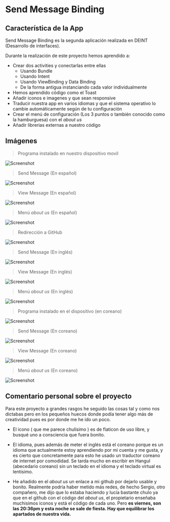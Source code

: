 # Send Message Binding

## Característica de la App

Send Message Binding es la segunda aplicación realizada en DEINT (Desarrollo de interfaces).

Durante la realización de este proyecto hemos aprendido a:
* Crear dos activities y conectarlas entre ellas
    * Usando Bundle
    * Usando Intent
    * Usando ViewBinding y Data Binding
    * De la forma antigua instanciando cada valor individualmente
* Hemos aprendido código como el Toast
* Añadir iconos e imagenes y que sean responsive
* Traducir nuestra app en varios idiomas y que el sistema operativo lo cambie automáticamente según de tu configuración
* Crear el menú de configuración (Los 3 puntos o también conocido como la hamburguesa) con el *about us*
* Añadir librerias externas a nuestro código

## Imágenes
> Programa instalado en nuestro dispositivo movil
 
![Screenshot](https://lh3.googleusercontent.com/r4tdPNkp8O4rIiWcnaU2SObYtlep3ijKY6YYiNzz_PeY2YYlD7ea-U7SsRNuNCrDbDMd34j2wkdb3yuNUTdataPZpaETc-uo_BO006wR6h57Th2RWtMsOKCmfIh54LaBiM_lpqnZI8_y7vFhOpfmfxvjKtIclGl2-6YwR3TJ15PU2ZP8spSix3x5c4SF796JJ0fx4ra4kGKbLGVL0IWBiWl99fEHkVnx0lJL-LLW7NndMPP7oMxU6dI5bbnzhZqCIPiAqzt3x93MuOus_VnT_PBuDOs9lL6G1Js1PU_0thcUEPwrwvr-Z5hP5wEdZSNuhbg6S5OzqTdIeSyeZbXBnfScRv7nIx4vmAOFMsGOetWFPq_xMlyD2VpbulW1e91Exd_quV5A5qbZU9dg3nsf8qoPDhM1MolAt-Kj6dw_vuiOtXrEHz92ZjHxusjtoJ3zdCW0tYO28qr5kH46_FMhEJzKec49BMu18vZICKEosZrbId20BILRW7JnfHAN5-s5Ja8QP9KH7pQG1NJjbXi4zGTkJ3XRaEFr1Jw66Up4fI-DSwt0U0E_3KibOKutFi7EKViHO6cHjrN78KKGm6t9V8Ja-P9PGCLF1j9gDyzE9jWbsbJSMbKWsrxeiWQWEf5PGSEYOAqn5-c2j8uw8ukqRIe5UVFZ-d0e2dwicnKFrSThuXaXptzHSYJiB9T2EQvd0eUUzpurrTzLqjkEnZox_kObDReQIKVBlj9PZFuMmFVhpF0ymv9rq4iYewfJqlfk-wey6jjB_b7tHJyLwIm5xHO1NZcZh2rOraBji5jUIpHK6gS3QWC3FQsuZ5Aaa6JrD3LqsaA0qroYqDaj-yqjBVIr_pgxGg4nCHXmWkrjkxUQP9o1kXq75vUEBmOneByvBcnlXGyejrnEbR2JqZlLf4KCZmkxMAYigUluQ2nOMml0mjB19ODY9IGTt1BKe5uM6wwzBrp-UeTO-jdOSReEsi9kL5gBBH3tokQ2Gdg3sqF5UDJswjZjoInFvt0QbbIvxH7f9RHT-8i7AEpmvZFYLx7nnk3XvV-16TK1-tYhQp7YFHCu5-JKCsAR1qc=w416-h898-no?authuser=2)


> Send Message (En español)
 
 
![Screenshot](https://lh3.googleusercontent.com/m8ZkGjKFfPdbZeqhUI9aqCYuHQzmzL3VsnfpfmZxFkyOXRSKdR_wHKaqNRFuCoY49Jseejq3ujmSQuMm_tvvBEnM4EGWnvmXKtdPHQLrnJWX8wEjzYjDIR81v1brFpGYd3uHf6j4buEgOWgxzbqW1prReT2Oy4ISjXOhmp-geT-gP_YtkSGXxM_IxHjIRGOmpqlc_h4NVpezS9LtbCnQohF_LEX9jZtaNo3CnA6Nq86AdkSobM2D6iq16KaAQXYI3axAmF4IuU76Uvm2MUrbvbMOFKNnTxIhjBM1HP-xRpwsneTOzW_K5fPRDjl6CIc7Wr8YU36n3lG8x99ykSyQT5wU4gkqiJ4XnuGmOEkJuPsiTnVv_p4ZXG5_cxvSBmon0GZ_046CabtrtWRSolpdVTGw1w4osoyqiVD3nDaeBgW-Gso-Q4IFtK9O78Rc41-LaZRUxweQxbDGVaiWNbhXYPejZbP2ATEXxXF7sg27A85cN2U7QoynT4yWcTkY3sM4xgBJ_1af96UnKUw82MNZOk4wOxv92RwgqJ2FNFejZre14ABWInQG5M0LFvyah50ioNdJknEEfXyU5oUS40blinh_UMcC8XX-iffuOxFgzwbxhQuzTUo8rctmkeeNccVI9EGfQZWLej6iUDSFdFOb73AAw5ymebx5STq5hQ7hCCzUXTHwCUlkzUwupXBJjhPPfTxTRrxNkOfWXIIydKU5bD155PjO_BRqq5wwDdFKdqMtFGCNzfGbKKs6-T0X5sNnFZnu81N2dew_MjQxeNIF5pzbI0piExgghU73XBLYd8IMZDYGQo-4FHvQ6bwwqPIOaUvS-InPe71hLaOvPVKz5Xp55Izo3cB0eywrqhoMqgSPOCngTdtgLVNMQSV9Tzgy48QGPjiuqSYlneTsSFfkBLNZ1oUs0oAERHsvP6gQ7lJAT8S91gOq7gYwOBoAh6xiNay67NKn9nKOq3yGqcTyjIe4ZiRZvmjiBUAu7ivZaqf6OpYQ0sAr5uIa_g5lRxCxa51EgJEiBbr3Pp7DmVL-oYmBt9nqP0bn0k28XlRnx1VN9rVfh8YyJOoymOA=w416-h898-no?authuser=2)


> View Message (En español)


![Screenshot](https://lh3.googleusercontent.com/8t4FeGtelyjDINGeL4K1ME23ELmAtJ93vXacUd-8OU_g5NHC--bwZRgl2DwSjMdrF12YPZ0P-0tALftlV01SV3NClM14w_M58-iJShGoXbcUTcHeSlpTiotTUUiNCvPopvxf9W4P3tEOuKFssbglu7EK1IQCtPx1oAYBXSyEawfZI-Tiv72a4P-8AZJ81-NhV-UvYTexuZHnGelyn7XvovCxxVVby6_rcp-Zcced8VkPEW8k16Z6paloEZ0Ed_QWs1xWuYRAWsfz8DbSpegiXKBw-YBe5DgY0-TZBM-M9Tuko0nExQM06WWMvCD5Xsvum5uQyRc5Vu-9KnjQwm93_RnGhEYM5KLPYbdk6Ov757uWHvOlLGZiYw13sGhQU6DSyQn_aPwVYpvZKdzmXlVFarxvVLZXp4p2bSK-Av8KRmnRrvwyezBrmx3Yt0HBzRXg6DCB73UBLEZsqovTHBlZu5n83T1K-CHxIq_IuoqZNxtKf3pxx-RW0sYI-gRelcYEvn9-uo_zjwxAKazwq3f6QAiodmZg6VdKTieMY16LzvLGhNJLHBhsMhtyof5t9-apnhH1YTqVY-frT9GCbtZUr3ZSaJ6JmVKqsLbMhhC9hGdbLgHRtMG6TVneq60rBPkOfJKpoaIRliJEmukw9QhQ8rRO9IFwxatHn4FBfGMxWktb97vfaFWs-wt-z7_7_0EU1paqPVBND1Uv92iwRq5l93ogQFUj7YBLCMycfLwQQH6p4YlElAgUlY7SayOatYIekU1VAdyO45vEUMjVF3B1iqdw3wUA7keyaKONIm9oCtZPQqaj9m1yIpxHJe3Eizre7PKsnhQdbeFQ2zPn9RlHprlkqKxsX2SskM0ffDL8VUfFMwLX0CDE8CsamaOQvE9u_ntfkHduOLA5x1iKENMyiM2GS0gNEBN5dKQtlHJMHPJIHN-KKmYzkCjui5jq4q4PFJGkMQ2-qLR0apx7t928G7uvBYsh-wkRrQgq-dHSF-AGwPBi-etbelEIXgu1k2rZsy0pj1guhsoxpVl0oJkSzvJq9SctRoyk9iiI3PH_YUNegIEufk8903_NfPo=w416-h898-no?authuser=2)


> Menú *about us* (En español)


![Screenshot](https://lh3.googleusercontent.com/aYUQdZ6Y-gEqX2kfQyvGpdMWPKQPQWt_ptABijWV1leDAQuh-1ernZc-CH3XufvjfmnwFA63g1uydbqqRZLuzh-9sFsq2yBc_29lRcL0dU5Di-U6zlmNJ8elMDLJifGpMdMgKWNJydZtvxNfHj__LTQC8j6GMc5WSMrZDCDGIh8U9vH1AzNydSeHrA0-MSdH2wjAb_5QA-uI6WHcAHepZeb7m0qL4sj5kjPg_-WAva-bCqCHeM_ldRkWZzmmKoKcPFmALZCl1N10eYomVPzCdsYl12Gq4ISpfMTadSTlq-0tO0xkKBer0kC4Yu7NJ7nCOvV4wVyHifWYgUSpZdcWg2atvjChfUGXg7h_0Q9dk9_nWt-FsH8Ohr9xSkzQ6AL-KFLzN5VVwRKFWQDFH4WLey2zS58hO3KWPdeqUIxgZ-lzJYd2RuFM6YecbSx90JEMGbCnVIfN34g0MWvFdq0bQhuOHubX2kSdrIEyTW9Pp4n91NRTJaEfln-hQVoCffTrkWs1QMtkaEEo1V89PHYkCSxzP_LlCnBIFrEc12NCp7qyTytnEBvyW2f-uPu2FjNtz6Yk_rOMw19EqMjNdg1rZ2qhNy6FiFsNGYcT4Km6D0pIpsl3uI6WEF3KD9JdEkUo4xnHIolNsusILIYiT_p3RkQaOE4Z6JzCJZ_WzR5yEoGT36fTnSvUFoNP5t0Jhx--VD_P7P15uWqqyGSKtH1LT0jenx83idMWCvD54FLpzVSDmxvXgIdt4HgAmdEnaRBLPj-1_0EO2fuzPtm5lFUnN5aXnXeb5xw-NoPcCHy86lNF_MgBr6pX2a8ByOfdrbvUvt0A39EKEAYALTOReZEHs_ad60Jl-BKGfxW5I8IwD1p9LcTPwPnk0pPAUsmyNdydyUrs5npdu5W6sDVKsS4lbg64iCzcSF3JnBPKihq_r8PbKxf2YNJp2tU1SB781WA3IY5udIngfgRMziW1uprOl6oaELdJDDPMaZL_4cYlZHmOB8ax7et_tB0VZDugoqTUQDpDTqNslGBeH5V2sGJhLG8lqTB22eYBWUpYhm27hDAzeh77nJR8QU1vrD8=w416-h898-no?authuser=2)


> Redirección a GitHub


![Screenshot](https://lh3.googleusercontent.com/zYjPoavVOmmO7FyhfvMueNkGl4_6gksz90LsKn2ACaZMCyXuLyDhWlQqLmFmO0eesgDkSOsbr9v7zaMJnCo_bdGn7zArn1J_vGFt-mWqPuNACHoroXqupQ5IQq5SELAHtvvl6yKfha3FE1-uWrMJ5ucwJYy7q_Ho_xIYT9YvzbMlkCsJuK9RgJCkGHK7Ec2c6DUhwRB9i_qNDWmFCK5ikvpB52WotOerPSoICwy-V5BH5Ty87a-WwHY7Uu7tPkIbo-y0WeL0hosTlvcFpOtlJQ_6tzvtcQkfYCLm37H_3HYntY5tgRfqLciipcinYAEkWLjipO1YeHM6quXX3cKN1fVRFaqXEA79gRlQLi1aQWQZQD2jiiDjlnOjO0M-mx_0qRUaZL8YWsI7p9li3s73tF3pI6q-S8UW570Po-l0xfCWG-0ddb4BdzPq6_339iLXpfmxQM-_aazrZP1rGBcWQaygd-eua7cGW9KL-TdNbNTXBg1VRCSkjMBg6BWb5y3Wo4tV5sZDSCTMRLMbs8dE0nJrTFTEwrhmP_t_HJ5SNVC4qfxkvXr9u9XFwG3fXrChVb4MwaHOPF2UjZl-si8I0SPB4Vfn-D9mkqM932nk9IMQBX74TNzhgf56xPtOkBKuC1CT35EvhreB4Le-OVMkzGC9RDZ0F1CtKByFn3d5FUgO7vx5Bko19UhZSL_Sl-Oq-z52hMHyqLOkbjuU9BCAugzM8K7yrmmOdhThKJG60Rc_AHbCF54OoHJdhdHLmfHpTKWE6k3AUI78lP6qB5tL-ttpxcpLwmAU5Bl4pLZuB-8E1W3GlOSaxbEAOFuUW8dAfiV0bC3AeMzLX33pDJBTWB1dUsiC0J1NezbYqqQB8Uym1p8Yn5Sp5gMg6yfJLvdDgBCHicfnOWthGqM0bFNPujS8batlZ6yDNQ1KeyTXQBF63FQyl1un_K8_K7TbF5RUw8MEN2uC3PswiLIe79I0JzRUVm5vFyolD78WrMltnBgw4tDn-SVKXF34tAfl94GTfMixZq2YnHnAjApSQdUnijihIaUMBTkrgIkY0cf8VZya8A3EpEh474F4WdM=w416-h898-no?authuser=2)


> Send Message (En inglés)


![Screenshot](https://lh3.googleusercontent.com/baCztr95EeZPgUcOLYNJT7uZsKCo-PVDJejrckYud-48I2Wz5G-LPPnNMkBn65UXc8nQEMlE7VuxwEl8ZurTDFnF0B3w_yH4id3m0kTzOTY1COQHVAgt43W6vGcjatQw56_oOUvYg0pv9F7mVeYLhO88z48HTVATWZSKbhhe7lMRBX6s1hHr02VyC1l6euO6UksCpnEj7pHIsmo51tWG7PPpaVKF9ugAMuzE6MTV9Yore_L1xu40ocnl4mwnTkTac0sBil2oFSLfTPtHaMk2IH3i1KDQQ_u7N4O87LYz-cJCJQQiLuaIYwcrv0Xy8lAtyH-oxf26OOBITjWJ5jiqGOCKYdxCARYuZr8ZEem_fn0iUk90QmdrXAXDwRD4HyjelIHDrDgn8Ebg2Mv7tA8HCPQkILAFwHzrJvyCqbFOnaI8--p9CFdPITM4uZZzmn35_a9Ma5fTvYeaircTJlmvgnOHHIrwzWqaf3qHlOJ8OLOtaHRILiQBTliBVTOLplI-nzYWynDxkCKQ9J7QYgnh6oB1EpQBKQkQCavAn-xosNXOk8rSvoJZnzlf3iqiueL6C6VtPKLZOcPwLTe-K6gYRUAMvtmH0VrHvic2fdyzI2_N_9ZqeaycrzxQxU5ljhuZqL7M4FRU-8gTs1Eur_8IYZFLORO-lpFmt-SSCIiervIEfpySyqgV35xKl4t0D7GslCH6ETu-dvRPKQhJG7EPaDVBodj5kH7DQ9IDhzU__c97jZPa_VQl2_Jpqdcuu3Wn4qet2jLlQdLzrU8Bvwp1tb_mHQwbhyYdqvi3yvvMKSJZw3xR_wZjXBCPq2-izBrtZQEgNQRBeGtiz93xXVZEzGD5fJH0TyJEGwO_Si5x1wGQjiamG9DQ-jpm1kJMrzpkdidt-2hOd6_lFvWktddbX8g3aL0OQx9UZdSzZAqtO2WoVfXqmtk0xf2bSffIIwG-yBeBbp-tJWkqNRfhmTqSLwusDnWyNPVZhcLTq7X-_VFXYOx68pEfLhHCc1QFkBuPeZSdBbJBj1vWOnZPmf8a0rE7HrQ0U6oOwsu74ThnHRsuyQ93kIyX0CDvfyU=w416-h898-no?authuser=2)


> View Message (En inglés)


![Screenshot](https://lh3.googleusercontent.com/eRGh_lKXOLDBW2QDBlrjkgzcN0aZktHIKIyh29Z9kZIQgEnOxrRKIw4n-8qQHieE1rNg8n1wK9hXfDb_DZ_g4ODa5amkcnxz11kBx23GzgANxTkopqqH64jWe0-kCPZihVMsRIy1CxKXWjPWyT6c1kddWKXwjtof5MOhjwVq212saemIu-JklbLJ8Qi4tmAoU-PPBZHPdF4taPej0FBRhs1M6qGm_8ARKxhj2RUYxljtghUYlne5_kSC0sjpR_bHLmmaNeplZ2T9t7v0WrRqcA_fG2XNS6srub6boa67JuIKV-PTeeBn3Ux3pzCbOjZce9TnNn6Bz84bblBMUkqrAYRkHqp8dSED4f_3nFuaUorZ6jQxgPevRS2sQ_1IJUsYhorl81aq0BdFpq9rmLcvr02xglx8c85vqSqMu_UTSFr0thSYnKf1MOubN64HPA2iLRLcC2Kp5PFR7qCMuPU2AXFo3TBus1IuOM4VH_eEatePSEsPmrjrFN_tXsPAozb2KV-grA1I5Fh8NH-9Upx-IVH_e5McpeSGaN9VZKiq_qYfACLB2DXS10ELWSJe8Zy-JBINiY58uXFWCsoQa2J7V0e9yxCPQJ0NE9OPd2b6D29kIozo1aL8rTrHFBwWqEcgzbGAVKxx-rKM5ROuXZgBai5mYOyKVqovp4S54WYiWtMLU4b5ZAgp7_QuEgp5igIlkCTg6UBpcpXvbo_UawreW0xM2mKmwBt6sGMANNiQW3PVJtZz5p0JO5pRtn08ir2f--WazXFL1GwH8qj9ba3_62Bh3Nn13JSh8GR7mQnH0eZv_Mgf_WGB6JXGV-eG8uOhO01I9DZVqojwXqPCZilX7Lrf1on-qD7IEjZG8NCj7_8Q-cFmPtfuWkIJ9SsvYMpdL_dDEgrRIFi-rJRRTUskmTDuQrKDjM5akFzcaJEOlXLeJMWyetbwjNG1K6Zy4lw9gdQpf84gTZoO1PPCNpSu5lazaPMiCZGkQqL42nGykysEAVrdjLT7uqWdRf9F3-yq7gJQmbCloVgnuvOSKRf0CQy4OiP-ZoiuRc92FElEPC_SXTOn7bWZcKJ1xNE=w416-h898-no?authuser=2)


> Menú *about us* (En inglés)


![Screenshot](https://lh3.googleusercontent.com/tJMecE8lxAhiNGMcuoUSwBPVCvwjmTb-z7Qgih75PRpBMs0tEqaENuqE9JBJXFJGWFVuC8y91GT0XPr4XthTL6eDXcq-G8qL8d84W6Dz4KA1vvmTvY1rMz9HdW7qopTCe7ipyKllLjoZqAUHki-MzDvW4RVWyHbcOfzMuIgLbuUwd6CK4bUYkzx8DjUqbLtrL36rNtjZrXkRMUTBtiE4CgyVyyZ59XjwDVzA5FEWUmvpHkkXDBfWS4Cq5ZwYyahy41Lf0dsQTGsrDB7s_lWEw0lvhz4eDmFmTy8OVwWrk5ropsET-jXv9jL7iU91X4eM2W82IeONISAjtKeQvBqOM1X10Aca_vGXvq8XpGCDX-DU75CCFeqBDul7ZkcHnDPSgRjVTerTFAdtl5ZbWFVD_oKGvKcL0rDuAUYFPr8U4D3PFmH3e3zz1Se7Fz6yWlh6wsH-ITPLNqr0JZm2OLiMOnGkbtN8iN6wQyDWZ3KD2breZdzM5hjBzL7a-aIatieoBcvDdmKtmuGfbeKstqvY9Ewu5KTGfaahD81rCi3obaUZDP0QwhSpWHH1U7h9mmYZ6qPqnhX_wBng3yjS3WZek747wnqvjp889T0wp4foKVZozlkiCmQRAWYUIE9FSgbndGvbkblSVHlHcowdFLPRDqrO8GMqDC9QF9owelhC2TG_HrVypxl5ratN95vgKb84WhWeqDkmBflVG2JryU6urkvwbys-yGIXS4OWkpTQ_nLr5qoCL01Q7ZUxCuQqhkGaokWIm06JV_V_fISr6YigSKiHVXlJl4VbfV0aLFu0Kq-RYmemgYFiHAdkWCfCrWw_Saz8BRLqdbm-hWWvQoG8FI7COJ4DR26axOsogNt_k_sL0pScwfL0E0TugmJLmZBn7j1ahYpTIMVzzsH5hXcrfIVfC4Ogj9BeD_6cFt2RBI8H1qt3VesuddTI0ZQrO6eh5A46sdnImZmI5NkEdPlJXyeaqTZEeqeLiFY_oMpUmBmDPdQiAZGxw2nnSl19KeqMHh1hNcEOnZwzqMG0quuAxxWh5ncaeuUDXdIi9E85iIfbeR-aza4aYwmQ0jQ=w416-h898-no?authuser=2)


> Programa instalado en el dispositivo (en coreano)


![Screenshot](https://lh3.googleusercontent.com/Hy_7-2YiOnYKh8a2xKOb5lUTDAwYf9t5cBUPm_fnE4FnQfDNxsz2wi4IzvxTm_-mmqeMJhG-NvVLcPZx7jznnFmDbcLhnXaEk_asWWBT4GJ9YZDXf49xDviQKd3xGJQbHta9-Ze1W-JlanwfnSEMH_bHlnwYAjjyBfWYs58uGyR3qQ7-uAKrEhYeJccBIR3UbzmOQ8v5U0GZORTfvjj1R0sBOoz1d5dHuiLQijVCZg8r0nb2BuMGX4LhM-vW9T4um4CVSrmm6xDAckKpL2MsC1Ntd9htLhoy36bP6fxgfpBZjNJAVRLrduybxLcCc4DtN4Fbu16av6M2kczUwLfaEPYr3PZ_zqcyvK0AQk2_rQrF8pt9Wy2J2ssL8dCTzHrizX4OUHYvvCXtRjHTmZfIo3-b0Cl6gaVhBVN1SEYsJQx-H3RbJLIDdPbu9Ks6xFmZejw36SjCI5DT7CwlOdMnymGHaW1ESML5VYBtkpIicfg1jwR_1-K0J_juYi_nLFG-AQ5iRkCT158S0CuZtoAbyIzgoITzgP7YaVVO0oRnmgAio_l4MX__uj2nQem8zRhS-a5bFcGBohCUedCv3yl03Buz5kItML2YlPFhwVwyiQtAtdZxksWHDyUHJsHWLsME_RFAhvaGjKlRVsl8yLRzCB3xDaAZwi8rHlv_ruiozZrRjFynqJPlAaA3g-4ZLdOmDIYtDu3LF6VbXXbscutezI66PxNEBTwq8SMey5smZ-20kVsYK1f8yyy8J0trj5gYUHVPS6WKr__qknoFUBC6EJxdhm8aGN0-kP0UeqH6lwPWKybP5xTjaMOPhDa2eRxzbIp1qGBi3STx2ch_im3ADOX290bRIzRw6zZj9C2bGMp0pUufr3XsQq_ju4KDxaoeZN-7J5wyTSVNYOBgFjpE_VJp9it8erZtYYyi-KFyLoeOFDrcezzbIpVnxu4K0w0pn2wVDMql_3zSl9TM8ITaUzn1-KG3vBBIdsRMM2hLaS3IPrCz2OUlTKpHBn_rJeiZszBeVFzch_iBL1n2GTbuBaybCrYt8nrr9YG--R8lquwmLKHrZCZK3K3r_Ys=w416-h898-no?authuser=2)


> Send Message (En coreano)


![Screenshot](https://lh3.googleusercontent.com/Zm3o3YEqWup3zRzR3GVnnaUE_cGtg-f7ZM3OowoPeu9ZqKl3vmagYLLgLyyunpgcBGCl_dY5Gq5t009amKINcri207suUJZIFGv7sVH2wJYuFllbNuwyQu8nlIb3rDfLtFnbPA0xHdaseSMNNUSu_NYbnabxjWMDciihtbT7Aks6B72zqH0suipzJqZ9j8Td9lePEPRwp_iQFdfjeB9hnijrEmjKRf7zmWNVaUKXuJ525foFi3wEFxyoex3fgWzNgAs5QOhRS3zYIDIbchqeHBv6dIeamIl77AtL0pBh8kKVRK6NLiIa3TEsSF5j4gyE2s9qex-j5MBK7HtawwsFFnXVvJcpOJUgQkZNHrPDsLgPhbiPCKf8lqmecfSxL8RA_7fISvsUmQyks4waPHlucod7WP8QHjZFFcX2kFYtNoRtSlYOuDdSXCSx4ws7tYuZLUWKy-K-FK8PsZ5ECo3S1mUYuOSpNadq6GZiu1u3BbUwXLQAIjtFEI5eVr3YdlN3GTrMrCroS9l5lITN-btSKqI9tyw74etFv1P4SwG8egImQF8L7AKYyflqQ3QJp_rxnMqX7xyWGpvKVnZ0bV1Gf_xmHBzP1fj9xa5355U_-vb71Ab5ckGSSiErZSHZLiKSpqMFyFVvU6-8g99IfVbfscjnLTn3zg7bbxOMkYB4_kQNVLno_quYXvYjzsUFbBeQ-k9Qfe-5U6KDL3uxWNMPGhIDDqhUVOnclvACCVgWzP4AJCarbNTL_1x1AqURW0Vjj86gPrFLFID0fc3qbtlKTkldW3ZS-W7U6yrQt5uFUwyPA-noC1DT1blJrBjhF1cUhIKOPxnEJQ3HEe4t-TJJv8_XLn-VEH8xuNgC6b4vLVBqPFvEYp2okNCXlM6jdf8VkIRQzCSpUYDvwZXtQSoDrwhvdODO-J6vJ6-mIOayLbGPwE-bh6GOUU2iRILaMs-y_eSLaJEz57MgDDQC0z18gR_XsrR2cuBerCbpr3tS995LXJu9GqJOEl5qfQkkCLDZ7DtyLqj6Q01yHKf62jUaEbr0ovXO1qCZQs3hU73xGPLa2gA09VDVaiAiDqw=w416-h898-no?authuser=2)


> View Message (En coreano)


![Screenshot](https://lh3.googleusercontent.com/7KzhUHQs8uYBXmuEjjIP_MgvvWrk3vQzOiTvdhnFnswB0nhRTs3blX9rGifv86LsfSReSJoLka98DNMDEsvnUnwZ70ErzJYDez-QVUWC44gUGzeLIJVOfo1PoXDpU0YV-SxprJANppP9bG6F7d4NYvBDlo8ar6QZJQFbr0ny8g08YMAedTSKLp7gzkY-WLT4NwvF5-ZrH-E-Ykav9xh3gCjAaeWW8tXG2fGC7Czm1nTEVvy4nSygB6xKfJVP8eBzm1c-oQEVlgWPf_UZakNjFCYfJy5bTcg8bXcLK1bMcSDd_bdUIn27iq5e6cEju_TAOexTq7jRCrTFvNDVPVYT9M85YRq9XsK_C7OQB4a7TBYgBXBbbVAfRvwkcr77lIj7Mb6vx29RcSu879cyGpCzF45_I9bXcGOKtTZg_-YRDJ8xNCYkaTUDTGuD84R3ikUq4Ws3qLmO2a70Rp4m9ALhx2thw7hoCgzdgQkElhlLifAUaiD5ZhsFH3EF7gIBqqastMM7oclgYKeGNpdZ3s4WLlibDkYKTAxQOPsalq5bh3tFZKdmqEy1zL0xUF3AllmlP5K4ejLtRMPGDtEwOo_Ft8ZiGBDNyFKgNA3m_kThzUM7BAa-5E6rFnQ-Ylpjs_Zk735golX5omxy248q8aJrA2Vd_sa1OaAPY5ut2QOJLPt-AS77Ny-Kc_HDppwjOnYqH5FVsitFocWadLyRH_xgc32cWxPFususb5CCZuho1YHJRMm2vLFyzL0S8W3mNNBtXHll_ICBwV5JKC4R1NnTrlEjUlnAtzGBwq1E7xWLd5ilj5FfwzwA3g-zsLyFhZavwwBhWt3t9syN_ORIBA20MFqoPIACeMNOtLRuu0rD4rB4cjhVbUGQgc8tkzGajtZfxR0Wfuov7SOb9FgI4b9ItHAqu3aQZ7Rv25y8tPHAP74jAsQBHsC2UtitOclBoP4d9S_kdyd-nq4b41qnRtvalpwKZB9rhvXTlv0VROXGdKMd0v2UN-CgzpVUVtgRNy_SQopaUdCefUl6TjVDS5nrOTiZtSI_CRD9JgbYms6GKpP9nIeAlv3orkgjJsQ=w416-h898-no?authuser=2)


> Menú *about us* (En coreano)


![Screenshot](https://lh3.googleusercontent.com/cRXajOEesO4Q7FlyXUB6fFpDrEtU8kohQcYyujgJoIdiXOamxdI_j8g6EE6rPnKhWufQZ5TIT9XsHXvjFVq7-yBlLjz2OoM89TM4GqTqsy2KhMvHXUyv_lQFXIyDlPvQezewxabefSg65tJb9dgwvSonmKQk_piiJuqY6J7UNK5AImw0MJBzcS_qxYrOMjsXBjnliZywviZX9g1Z2EYBQ54A4NY8e9OlKsJ8xyRe8kV5CwVoc27X4JqRGG_J0pcAqQnkUGrFISeLp2IigSAy1jQZ6iLH1F5qNtfRDbaUF8c10nOQwNQZW4nUAymRzirxWHBlCgLTCq1ZK0LUJOWPeXQKujgYlAj50hHDl8M2mEqIJyU9dZxz6UnBJNYH4JCLQRIaP0TY1qC9Wrln0HumO-iXCvnR00y7Z8F6uNEo4_1Lhh6cTaAltm84Zj-3Qxdh2y-d-W9cMHM0krvthgV2E2M8sgKqJxVOl1TRC_SxhaZMSxsxPIXvnBYMDIYCMEheoBdBGSzjBjVD_ObvUcZ1or9s1jo6fhFEapmygJV2ze_qr5fNiRXUHiCGPz4Z2CARjzN-1DFREGWFSXlfVLgIGQDFvZqHvf6T4hFt5D3B2stZnIOOtj_TxiLmQnhtMV2Hoiji_jcwtP75Nm86pkrNquxYZqUoah9VYfHg5-_-ZIrET9-MVKXYWxGpkiY_gnDYbeMJX8i_XrrXGhDU4uxtPnJok2Sb7KtDZeh8gM3Zqm3rX_r7w8anxUn-dHGPJsAU3lfo4z4AHQm3dcd2w3w1ap3t2Q15bdGNZ5tUHf1298pLxOJxKgb61hOl_aYToj84u_KtCgjz1UGEmjCrgiZzIQs-FhTWfTHMrTDGxEmhfXLl3aly89c92ptLq5xyAuf6YXVTRNkSpTHEaRjrifr0lgBxNDZEvInbdVTr0Lt-TsVUPk5OfUnOOaeYvM_PG8kmvlejFhoDnjHQv4OJ0xpB73c2_V5RIvthbda0ppKJ-aUzvhyZNAoF5ToMKrY2LAnrH1IiWTN7NvHhc1qFesp6wOf86_mSP8n5MrXh0AN9Wn3lghqZjOgYJxY3tVE=w416-h898-no?authuser=2)

## Comentario personal sobre el proyecto
Para este proyecto a grandes rasgos he seguido las cosas tal y como nos dictabas pero en los pequeños huecos donde podía tener algo más de creatividad pues es por donde me he ido un poco.

* El icono ( que me parece chulísimo ) es de flaticon de uso libre, y busqué uno a consciencia que fuera bonito.

* El idioma, pues además de meter el inglés está el coreano porque es un idioma que actualmente estoy aprendiendo por mi cuenta y me gusta, y es cierto que concretamente para esto he usado un traductor coreano de internet por comodidad. Se tarda mucho en escribir en Hangul (abecedario coreano) sin un teclado en el idioma y el teclado virtual es lentisimo.

* He añadido en el *about us* un enlace a mi github por dejarlo usable y bonito. Realmente podría haber metido más redes, de hecho Sergio, otro compañero, me dijo que lo estaba haciendo y lucía bastante chulo ya que en el github con el código del *about us*, el propietario enseñaba muchisimos iconos y está el código de cada uno. Pero **es viernes, son las 20:36pm y esta noche se sale de fiesta. Hay que equilibrar los apartados de nuestra vida.**
